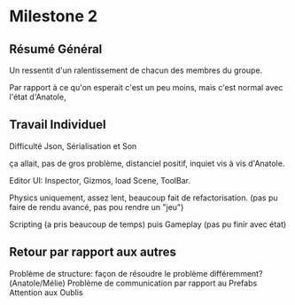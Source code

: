 # Milestone 2

## Résumé Général

Un ressentit d'un ralentissement de chacun des membres du groupe.

Par rapport à ce qu'on esperait c'est un peu moins, mais c'est normal avec l'état d'Anatole, 

## Travail Individuel

Difficulté Json, Sérialisation et Son

ça allait, pas de gros problème, distanciel positif, inquiet vis à vis d'Anatole.

Editor UI: Inspector, Gizmos, load Scene, ToolBar.

Physics uniquement, assez lent, beaucoup fait de refactorisation.
(pas pu faire de rendu avancé, pas pou rendre un "jeu")

Scripting (a pris beaucoup de temps) puis Gameplay (pas pu finir avec état)

## Retour par rapport aux autres

Problème de structure: façon de résoudre le problème différemment?(Anatole/Mélie)
Problème de communication par rapport au Prefabs
Attention aux Oublis
